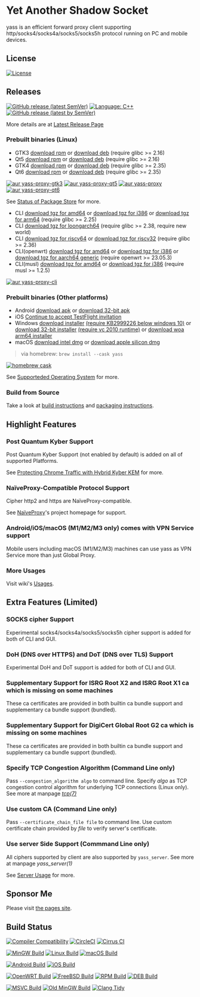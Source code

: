 # Yet Another Shadow Socket

yass is an efficient forward proxy client supporting http/socks4/socks4a/socks5/socks5h protocol running on PC and mobile devices.

## License
[![License](https://img.shields.io/github/license/Chilledheart/yass)][license-link]

## Releases

[![GitHub release (latest SemVer)](https://img.shields.io/github/v/release/Chilledheart/yass)](https://github.com/Chilledheart/yass/releases)
[![Language: C++](https://img.shields.io/github/languages/top/Chilledheart/yass.svg)](https://github.com/Chilledheart/yass/search?l=cpp)
[![GitHub release (latest by SemVer)](https://img.shields.io/github/downloads/Chilledheart/yass/latest/total)](https://github.com/Chilledheart/yass/releases/latest)

More details are at [Latest Release Page](https://github.com/Chilledheart/yass/releases/tag/1.11.3)

### Prebuilt binaries (Linux)
- GTK3 [download rpm](https://github.com/Chilledheart/yass/releases/download/1.11.3/yass-gtk3.el7.x86_64.1.11.3.rpm) or [download deb](https://github.com/Chilledheart/yass/releases/download/1.11.3/yass-gtk3-ubuntu-16.04-xenial_amd64.1.11.3.deb) (require glibc >= 2.16)
- Qt5 [download rpm](https://github.com/Chilledheart/yass/releases/download/1.11.3/yass-qt5.el7.x86_64.1.11.3.rpm) or [download deb](https://github.com/Chilledheart/yass/releases/download/1.11.3/yass-qt5-ubuntu-16.04-xenial_amd64.1.11.3.deb) (require glibc >= 2.16)
- GTK4 [download rpm](https://github.com/Chilledheart/yass/releases/download/1.11.3/yass-gtk4.el9.x86_64.1.11.3.rpm) or [download deb](https://github.com/Chilledheart/yass/releases/download/1.11.3/yass-gtk4-ubuntu-22.04-jammy_amd64.1.11.3.deb) (require glibc >= 2.35)
- Qt6 [download rpm](https://github.com/Chilledheart/yass/releases/download/1.11.3/yass-qt6.lp155.x86_64.1.11.3.rpm) or [download deb](https://github.com/Chilledheart/yass/releases/download/1.11.3/yass-qt6-ubuntu-22.04-jammy_amd64.1.11.3.deb) (require glibc >= 2.35)

[![aur yass-proxy-gtk3](https://img.shields.io/aur/version/yass-proxy-gtk3)](https://aur.archlinux.org/packages/yass-proxy-gtk3)
[![aur yass-proxy-qt5](https://img.shields.io/aur/version/yass-proxy-qt5)](https://aur.archlinux.org/packages/yass-proxy-qt5)
[![aur yass-proxy](https://img.shields.io/aur/version/yass-proxy)](https://aur.archlinux.org/packages/yass-proxy)
[![aur yass-proxy-qt6](https://img.shields.io/aur/version/yass-proxy-qt6)](https://aur.archlinux.org/packages/yass-proxy-qt6)

See [Status of Package Store](https://github.com/Chilledheart/yass/wiki/Status-of-Package-Store) for more.

- CLI [download tgz for amd64](https://github.com/Chilledheart/yass/releases/download/1.11.3/yass_cli-linux-release-amd64-1.11.3.tgz) or [download tgz for i386](https://github.com/Chilledheart/yass/releases/download/1.11.3/yass_cli-linux-release-amd64-1.11.3.tgz) or [download tgz for arm64](https://github.com/Chilledheart/yass/releases/download/1.11.3/yass_cli-linux-release-arm64-1.11.3.tgz) (require glibc >= 2.25)
- CLI [download tgz for loongarch64](https://github.com/Chilledheart/yass/releases/download/1.11.3/yass_cli-linux-release-loongarch64-1.11.3.tgz) (require glibc >= 2.38, require new world)
- CLI [download tgz for riscv64](https://github.com/Chilledheart/yass/releases/download/1.11.3/yass_cli-linux-release-riscv64-1.11.3.tgz) or [download tgz for riscv32](https://github.com/Chilledheart/yass/releases/download/1.11.3/yass_cli-linux-release-riscv32-1.11.3.tgz) (require glibc >= 2.36)
- CLI(openwrt) [download tgz for amd64](https://github.com/Chilledheart/yass/releases/download/1.11.3/yass_cli-linux-openwrt-release-x86_64-1.11.3.tgz) or [download tgz for i386](https://github.com/Chilledheart/yass/releases/download/1.11.3/yass_cli-linux-openwrt-release-i486-1.11.3.tgz) or [download tgz for aarch64 generic](https://github.com/Chilledheart/yass/releases/download/1.11.3/yass_cli-linux-openwrt-release-aarch64-1.11.3.tgz) (require openwrt >= 23.05.3)
- CLI(musl) [download tgz for amd64](https://github.com/Chilledheart/yass/releases/download/1.11.3/yass_cli-linux-musl-release-amd64-1.11.3.tgz) or [download tgz for i386](https://github.com/Chilledheart/yass/releases/download/1.11.3/yass_cli-linux-musl-release-i386-1.11.3.tgz) (require musl >= 1.2.5)

[![aur yass-proxy-cli](https://img.shields.io/aur/version/yass-proxy-cli)](https://aur.archlinux.org/packages/yass-proxy-cli)

### Prebuilt binaries (Other platforms)
- Android [download apk](https://github.com/Chilledheart/yass/releases/download/1.11.3/yass-android-release-arm64-1.11.3.apk) or [download 32-bit apk](https://github.com/Chilledheart/yass/releases/download/1.11.3/yass-android-release-arm-1.11.3.apk)
- iOS [Continue to accept TestFlight invitation](https://testflight.apple.com/join/6AkiEq09)
- Windows [download installer](https://github.com/Chilledheart/yass/releases/download/1.11.3/yass-mingw-win7-release-x86_64-1.11.3-system-installer.exe) [(require KB2999226 below windows 10)][KB2999226] or [download 32-bit installer](https://github.com/Chilledheart/yass/releases/download/1.11.3/yass-mingw-winxp-release-i686-1.11.3-system-installer.exe) [(require vc 2010 runtime)][vs2010_x86] or [download woa arm64 installer](https://github.com/Chilledheart/yass/releases/download/1.11.3/yass-mingw-release-aarch64-1.11.3-system-installer.exe)
- macOS [download intel dmg](https://github.com/Chilledheart/yass/releases/download/1.11.3/yass-macos-release-x64-1.11.3.dmg) or [download apple silicon dmg](https://github.com/Chilledheart/yass/releases/download/1.11.3/yass-macos-release-arm64-1.11.3.dmg)
> via homebrew: `brew install --cask yass`

[![homebrew cask](https://img.shields.io/homebrew/cask/v/yass)](https://formulae.brew.sh/cask/yass)

See [Supporteded Operating System](https://github.com/Chilledheart/yass/wiki/Supported-Operating-System) for more.

### Build from Source
Take a look at [build instructions](BUILDING.md) and [packaging instructions](PACKAGING.md).

## Highlight Features

### Post Quantum Kyber Support
Post Quantum Kyber Support (not enabled by default) is added on all of supported Platforms.

See [Protecting Chrome Traffic with Hybrid Kyber KEM](https://blog.chromium.org/2023/08/protecting-chrome-traffic-with-hybrid.html) for more.

### NaïveProxy-Compatible Protocol Support
Cipher http2 and https are NaïveProxy-compatible.

See [NaïveProxy](https://github.com/klzgrad/naiveproxy)'s project homepage for support.

### Android/iOS/macOS (M1/M2/M3 only) comes with VPN Service support
Mobile users including macOS (M1/M2/M3) machines can use yass as VPN Service more than just Global Proxy.

### More Usages
Visit wiki's [Usages](https://github.com/Chilledheart/yass/wiki/Usage).

## Extra Features (Limited)

### SOCKS cipher Support
Experimental socks4/socks4a/socks5/socks5h cipher support is added for both of CLI and GUI.

### DoH (DNS over HTTPS) and DoT (DNS over TLS) Support
Experimental DoH and DoT support is added for both of CLI and GUI.

### Supplementary Support for ISRG Root X2 and ISRG Root X1 ca which is missing on some machines
These ca certificates are provided in both builtin ca bundle support and supplementary ca bundle support (bundled).

### Supplementary Support for DigiCert Global Root G2 ca which is missing on some machines
These ca certificates are provided in both builtin ca bundle support and supplementary ca bundle support (bundled).

### Specify TCP Congestion Algorithm (Command Line only)
Pass `--congestion_algorithm algo` to command line.
Specify _algo_ as TCP congestion control algorithm for underlying TCP connections (Linux only).
See more at manpage [_tcp(7)_](https://linux.die.net/man/7/tcp)

### Use custom CA (Command Line only)
Pass `--certificate_chain_file file` to command line.
Use custom certificate chain provided by _file_ to verify server's certificate.

### Use server Side Support (Commmand Line only)
All ciphers supported by client are also supported by `yass_server`.
See more at manpage _yass_server(1)_

See [Server Usage](https://github.com/Chilledheart/yass/wiki/Usage:-server-setup) for more.

## Sponsor Me
Please visit [the pages site](https://letshack.info).

## Build Status

[![Compiler Compatibility](https://github.com/Chilledheart/yass/actions/workflows/compiler.yml/badge.svg)](https://github.com/Chilledheart/yass/actions/workflows/compiler.yml)
[![CircleCI](https://img.shields.io/circleci/build/github/Chilledheart/yass/develop?logo=circleci&&label=Sanitizers%20and%20Ubuntu%20arm)](https://circleci.com/gh/Chilledheart/yass/?branch=develop)
[![Cirrus CI](https://img.shields.io/cirrus/github/Chilledheart/yass/develop?logo=cirrusci&&label=FreeBSD%20and%20macOS)](https://cirrus-ci.com/github/Chilledheart/yass/develop)

[![MinGW Build](https://github.com/Chilledheart/yass/actions/workflows/releases-mingw-new.yml/badge.svg)](https://github.com/Chilledheart/yass/actions/workflows/releases-mingw-new.yml)
[![Linux Build](https://github.com/Chilledheart/yass/actions/workflows/releases-linux-binary.yml/badge.svg)](https://github.com/Chilledheart/yass/actions/workflows/releases-linux-binary.yml)
[![macOS Build](https://github.com/Chilledheart/yass/actions/workflows/releases-macos.yml/badge.svg)](https://github.com/Chilledheart/yass/actions/workflows/releases-macos.yml)

[![Android Build](https://github.com/Chilledheart/yass/actions/workflows/releases-android-binary.yml/badge.svg)](https://github.com/Chilledheart/yass/actions/workflows/releases-android-binary.yml)
[![iOS Build](https://github.com/Chilledheart/yass/actions/workflows/releases-ios.yml/badge.svg)](https://github.com/Chilledheart/yass/actions/workflows/releases-ios.yml)

[![OpenWRT Build](https://github.com/Chilledheart/yass/actions/workflows/releases-openwrt-binary.yml/badge.svg)](https://github.com/Chilledheart/yass/actions/workflows/releases-openwrt-binary.yml)
[![FreeBSD Build](https://github.com/Chilledheart/yass/actions/workflows/releases-freebsd-binary.yml/badge.svg)](https://github.com/Chilledheart/yass/actions/workflows/releases-freebsd-binary.yml)
[![RPM Build](https://github.com/Chilledheart/yass/actions/workflows/releases-rpm.yml/badge.svg)](https://github.com/Chilledheart/yass/actions/workflows/releases-rpm.yml)
[![DEB Build](https://github.com/Chilledheart/yass/actions/workflows/releases-deb.yml/badge.svg)](https://github.com/Chilledheart/yass/actions/workflows/releases-deb.yml)

[![MSVC Build](https://github.com/Chilledheart/yass/actions/workflows/releases-windows.yml/badge.svg)](https://github.com/Chilledheart/yass/actions/workflows/releases-windows.yml)
[![Old MinGW Build](https://github.com/Chilledheart/yass/actions/workflows/releases-mingw.yml/badge.svg)](https://github.com/Chilledheart/yass/actions/workflows/releases-mingw.yml)
[![Clang Tidy](https://github.com/Chilledheart/yass/actions/workflows/clang-tidy.yml/badge.svg)](https://github.com/Chilledheart/yass/actions/workflows/clang-tidy.yml)

[license-link]: LICENSE
[KB2999226]: https://support.microsoft.com/en-us/topic/update-for-universal-c-runtime-in-windows-c0514201-7fe6-95a3-b0a5-287930f3560c
[vs2010_x86]: https://download.microsoft.com/download/1/6/5/165255E7-1014-4D0A-B094-B6A430A6BFFC/vcredist_x86.exe
